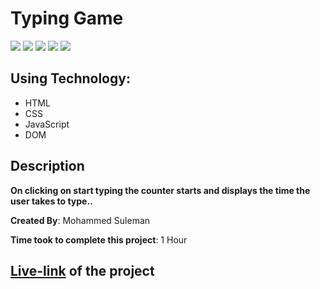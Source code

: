 # Typing Game

![](https://img.shields.io/badge/-HTML-orange)
![](https://img.shields.io/badge/-CSS-green)
![](https://img.shields.io/badge/-JAVASCRIPT-blue)
![](https://img.shields.io/badge/-BUTTON-blue)
![](https://img.shields.io/badge/-NETLIFY-yellow)

## Using Technology:

- HTML
- CSS
- JavaScript
- DOM

## Description

**On clicking on start typing the counter starts and displays the time the user takes to type..**

**Created By**: Mohammed Suleman

**Time took to complete this project**: 1 Hour

## [**Live-link**](https://typing-game-program.netlify.app/) of the project
